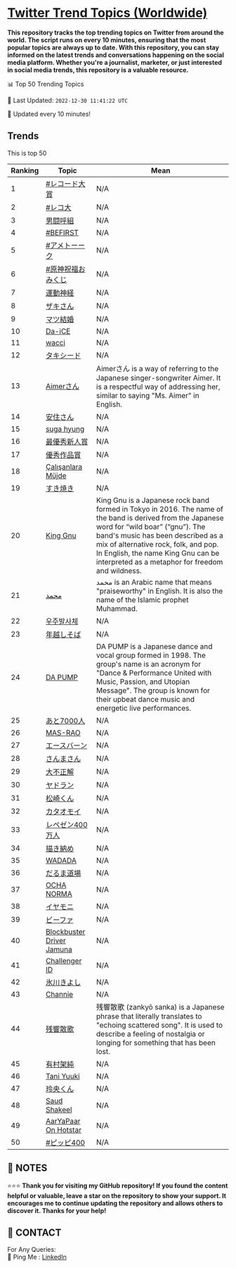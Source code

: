 [Twitter Trend Topics (Worldwide)](https://github.com/ErcinDedeoglu/Twitter-Trend-Topics)
==========

**This repository tracks the top trending topics on Twitter from around the world. 
The script runs on every 10 minutes, ensuring that the most popular topics are always up to date. 
With this repository, you can stay informed on the latest trends and conversations happening on the social media platform. 
Whether you're a journalist, marketer, or just interested in social media trends, this repository is a valuable resource.**


📊 Top 50 Trending Topics

📆 Last Updated: `2022-12-30 11:41:22 UTC`

🔧 Updated every 10 minutes!


## Trends

This is top 50

| Ranking | Topic | Mean |
| ------- | ------------ | ------------ |
| 1 | [#レコード大賞](http://twitter.com/search?q=%23%e3%83%ac%e3%82%b3%e3%83%bc%e3%83%89%e5%a4%a7%e8%b3%9e) | N/A |
| 2 | [#レコ大](http://twitter.com/search?q=%23%e3%83%ac%e3%82%b3%e5%a4%a7) | N/A |
| 3 | [男闘呼組](http://twitter.com/search?q=%e7%94%b7%e9%97%98%e5%91%bc%e7%b5%84) | N/A |
| 4 | [#BEFIRST](http://twitter.com/search?q=%23BEFIRST) | N/A |
| 5 | [#アメトーーク](http://twitter.com/search?q=%23%e3%82%a2%e3%83%a1%e3%83%88%e3%83%bc%e3%83%bc%e3%82%af) | N/A |
| 6 | [#原神祝福おみくじ](http://twitter.com/search?q=%23%e5%8e%9f%e7%a5%9e%e7%a5%9d%e7%a6%8f%e3%81%8a%e3%81%bf%e3%81%8f%e3%81%98) | N/A |
| 7 | [運動神経](http://twitter.com/search?q=%e9%81%8b%e5%8b%95%e7%a5%9e%e7%b5%8c) | N/A |
| 8 | [ザキさん](http://twitter.com/search?q=%e3%82%b6%e3%82%ad%e3%81%95%e3%82%93) | N/A |
| 9 | [マツ結婚](http://twitter.com/search?q=%e3%83%9e%e3%83%84%e7%b5%90%e5%a9%9a) | N/A |
| 10 | [Da-iCE](http://twitter.com/search?q=Da-iCE) | N/A |
| 11 | [wacci](http://twitter.com/search?q=wacci) | N/A |
| 12 | [タキシード](http://twitter.com/search?q=%e3%82%bf%e3%82%ad%e3%82%b7%e3%83%bc%e3%83%89) | N/A |
| 13 | [Aimerさん](http://twitter.com/search?q=Aimer%e3%81%95%e3%82%93) | Aimerさん is a way of referring to the Japanese singer-songwriter Aimer. It is a respectful way of addressing her, similar to saying "Ms. Aimer" in English. |
| 14 | [安住さん](http://twitter.com/search?q=%e5%ae%89%e4%bd%8f%e3%81%95%e3%82%93) | N/A |
| 15 | [suga hyung](http://twitter.com/search?q=suga+hyung) | N/A |
| 16 | [最優秀新人賞](http://twitter.com/search?q=%e6%9c%80%e5%84%aa%e7%a7%80%e6%96%b0%e4%ba%ba%e8%b3%9e) | N/A |
| 17 | [優秀作品賞](http://twitter.com/search?q=%e5%84%aa%e7%a7%80%e4%bd%9c%e5%93%81%e8%b3%9e) | N/A |
| 18 | [Çalışanlara Müjde](http://twitter.com/search?q=%c3%87al%c4%b1%c5%9fanlara+M%c3%bcjde) | N/A |
| 19 | [すき焼き](http://twitter.com/search?q=%e3%81%99%e3%81%8d%e7%84%bc%e3%81%8d) | N/A |
| 20 | [King Gnu](http://twitter.com/search?q=King+Gnu) | King Gnu is a Japanese rock band formed in Tokyo in 2016. The name of the band is derived from the Japanese word for “wild boar” (“gnu”). The band's music has been described as a mix of alternative rock, folk, and pop. In English, the name King Gnu can be interpreted as a metaphor for freedom and wildness. |
| 21 | [محمد](http://twitter.com/search?q=%d9%85%d8%ad%d9%85%d8%af) | محمد is an Arabic name that means "praiseworthy" in English. It is also the name of the Islamic prophet Muhammad. |
| 22 | [우주발사체](http://twitter.com/search?q=%ec%9a%b0%ec%a3%bc%eb%b0%9c%ec%82%ac%ec%b2%b4) | N/A |
| 23 | [年越しそば](http://twitter.com/search?q=%e5%b9%b4%e8%b6%8a%e3%81%97%e3%81%9d%e3%81%b0) | N/A |
| 24 | [DA PUMP](http://twitter.com/search?q=DA+PUMP) | DA PUMP is a Japanese dance and vocal group formed in 1998. The group's name is an acronym for "Dance & Performance United with Music, Passion, and Utopian Message". The group is known for their upbeat dance music and energetic live performances. |
| 25 | [あと7000人](http://twitter.com/search?q=%e3%81%82%e3%81%a87000%e4%ba%ba) | N/A |
| 26 | [MAS-RAO](http://twitter.com/search?q=MAS-RAO) | N/A |
| 27 | [エースバーン](http://twitter.com/search?q=%e3%82%a8%e3%83%bc%e3%82%b9%e3%83%90%e3%83%bc%e3%83%b3) | N/A |
| 28 | [さんまさん](http://twitter.com/search?q=%e3%81%95%e3%82%93%e3%81%be%e3%81%95%e3%82%93) | N/A |
| 29 | [大不正解](http://twitter.com/search?q=%e5%a4%a7%e4%b8%8d%e6%ad%a3%e8%a7%a3) | N/A |
| 30 | [ヤドラン](http://twitter.com/search?q=%e3%83%a4%e3%83%89%e3%83%a9%e3%83%b3) | N/A |
| 31 | [松崎くん](http://twitter.com/search?q=%e6%9d%be%e5%b4%8e%e3%81%8f%e3%82%93) | N/A |
| 32 | [カタオモイ](http://twitter.com/search?q=%e3%82%ab%e3%82%bf%e3%82%aa%e3%83%a2%e3%82%a4) | N/A |
| 33 | [レペゼン400万人](http://twitter.com/search?q=%e3%83%ac%e3%83%9a%e3%82%bc%e3%83%b3400%e4%b8%87%e4%ba%ba) | N/A |
| 34 | [描き納め](http://twitter.com/search?q=%e6%8f%8f%e3%81%8d%e7%b4%8d%e3%82%81) | N/A |
| 35 | [WADADA](http://twitter.com/search?q=WADADA) | N/A |
| 36 | [だるま道場](http://twitter.com/search?q=%e3%81%a0%e3%82%8b%e3%81%be%e9%81%93%e5%a0%b4) | N/A |
| 37 | [OCHA NORMA](http://twitter.com/search?q=OCHA+NORMA) | N/A |
| 38 | [イヤモニ](http://twitter.com/search?q=%e3%82%a4%e3%83%a4%e3%83%a2%e3%83%8b) | N/A |
| 39 | [ビーファ](http://twitter.com/search?q=%e3%83%93%e3%83%bc%e3%83%95%e3%82%a1) | N/A |
| 40 | [Blockbuster Driver Jamuna](http://twitter.com/search?q=Blockbuster+Driver+Jamuna) | N/A |
| 41 | [Challenger ID](http://twitter.com/search?q=Challenger+ID) | N/A |
| 42 | [氷川きよし](http://twitter.com/search?q=%e6%b0%b7%e5%b7%9d%e3%81%8d%e3%82%88%e3%81%97) | N/A |
| 43 | [Channie](http://twitter.com/search?q=Channie) | N/A |
| 44 | [残響散歌](http://twitter.com/search?q=%e6%ae%8b%e9%9f%bf%e6%95%a3%e6%ad%8c) | 残響散歌 (zankyō sanka) is a Japanese phrase that literally translates to "echoing scattered song". It is used to describe a feeling of nostalgia or longing for something that has been lost. |
| 45 | [有村架純](http://twitter.com/search?q=%e6%9c%89%e6%9d%91%e6%9e%b6%e7%b4%94) | N/A |
| 46 | [Tani Yuuki](http://twitter.com/search?q=Tani+Yuuki) | N/A |
| 47 | [玲央くん](http://twitter.com/search?q=%e7%8e%b2%e5%a4%ae%e3%81%8f%e3%82%93) | N/A |
| 48 | [Saud Shakeel](http://twitter.com/search?q=Saud+Shakeel) | N/A |
| 49 | [AarYaPaar On Hotstar](http://twitter.com/search?q=AarYaPaar+On+Hotstar) | N/A |
| 50 | [#ピッピ400](http://twitter.com/search?q=%23%e3%83%94%e3%83%83%e3%83%94400) | N/A |




## 📝 NOTES

⭐⭐⭐ **Thank you for visiting my GitHub repository! If you found the content helpful or valuable, leave a star on the repository to show your support. It encourages me to continue updating the repository and allows others to discover it. Thanks for your help!**

## 📨 CONTACT

 For Any Queries:  
            🏓 Ping Me : [LinkedIn](https://www.linkedin.com/in/ercindedeoglu/)